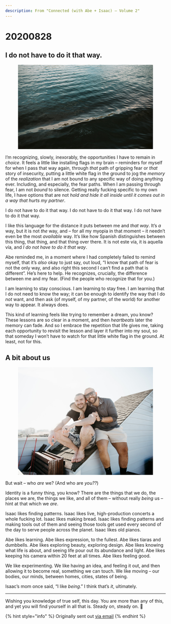 ```yaml
---
description: From "Connected (with Abe + Isaac) — Volume 2"
---
```


# 20200828

## **I do not have to do it that way.**

<figure><img src="../../.gitbook/assets/image (25).png" alt=""><figcaption></figcaption></figure>

I’m recognizing, slowly, inexorably, the opportunities I have to remain in _choice_. It feels a little like installing flags in my brain – reminders for myself for when I pass that way again, through _that_ path of gripping fear or _that_ story of insecurity, putting a little white flag in the ground to jog the _memory_ of the _realization_ that I am not bound to any specific way of doing anything ever. Including, and especially, the fear paths. When I am passing through fear, I am not _bound_ to silence. Getting really fucking specific to my own life, I have options that are not _hold and hide it all inside until it comes out in a way that hurts my partner_.

I do not have to do it that way. I do not have to do it that way. I do not have to do it that way.

I like this language for the distance it puts between me and _that way_. It’s _a_ way, but it is not _the_ way, and – for all my myopia in that moment – it needn’t even be the most _available_ way. It’s like how Spanish distinguishes between this thing, that thing, and that thing over there. It is not este vía, it is aquella vía, and _I do not have to do it that way_.

Abe reminded me, in a moment where I had completely failed to remind myself, that it’s _also_ okay to just say, out loud, “I know that path of fear is not the only way, and also right this second I can’t find a path that is different”. He’s here to help. He recognizes, crucially, the difference between me and my fear. (Find the people who recognize that for you.)

I am learning to stay conscious. I am learning to stay free. I am learning that I do not need to know the way; it can be enough to identify the way that I do _not_ want, and then ask (of myself, of my partner, of the world) for another way to appear. It always does.

This kind of learning feels like trying to remember a dream, you know? These lessons are so clear in a moment, and then _heartbeats_ later the memory can fade. And so I embrace the repetition that life gives me, taking each opportunity to revisit the lesson and layer it further into my soul, so that someday I won’t have to watch for that little white flag in the ground. At least, not for this.

## A bit about us

<figure><img src="../../.gitbook/assets/image (26).png" alt=""><figcaption></figcaption></figure>

But wait – who _are_ we? (And who are _you??_)

Identity is a funny thing, you know? There are the things that we do, the places we are, the things we like, and all of them – without really _being_ us – hint at that which we _are_.

Isaac likes finding patterns. Isaac likes live, high-production concerts a whole fucking lot. Isaac likes making bread. Isaac likes finding patterns and making tools out of them and seeing those tools get used every second of the day to serve people across the planet. Isaac likes old pianos.

Abe likes learning. Abe likes expression, to the fullest. Abe likes tiaras and dumbbells. Abe likes exploring beauty, exploring design. Abe likes knowing what life is about, and seeing life pour out its abundance and light. Abe likes keeping his camera within 20 feet at all times. Abe likes feeling good.

We like experimenting. We like having an idea, and feeling it out, and then allowing it to become real, something we can touch. We like moving – our bodies, our minds, between homes, cities, states of being.

Isaac’s mom once said, “I like _being_.” I think that’s _it_, ultimately.

***

Wishing you knowledge of true self, this day. You are more than any of this, and yet you will find yourself in all that is. Steady on, steady on. 🌱

{% hint style="info" %}
Originally sent out [via email](https://abe-and-isaac.squarespace.com/campaigns/view-campaign/1bo6QPJ7IFtedL2cvJ2f3896HtZVEBArkYylUQj\_36jQpthxTx4YW0KIJ0DGjbPyIVHXFFGwFJLS7-heKImk234L30iek7KH)
{% endhint %}
